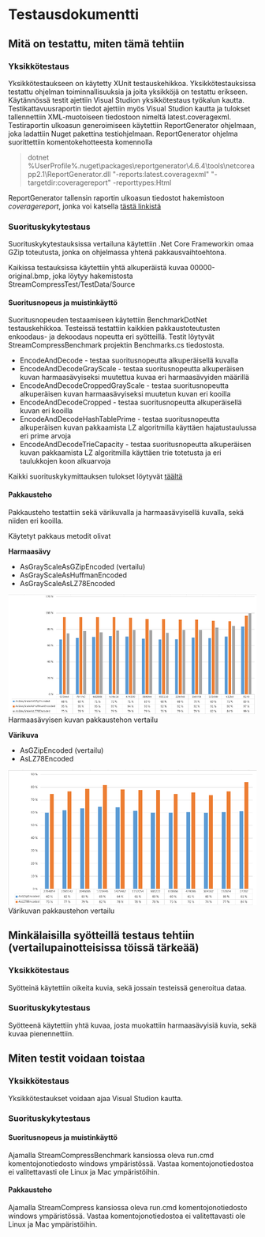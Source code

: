 # Testausdokumentti

## Mitä on testattu, miten tämä tehtiin

### Yksikkötestaus

Yksikkötestaukseen on käytetty XUnit testauskehikkoa. Yksikkötestauksissa testattu ohjelman toiminnallisuuksia ja joita yksikköjä on testattu erikseen. Käytännössä testit ajettiin Visual Studion yksikkötestaus työkalun kautta. Testikattavuusraportin tiedot ajettiin myös Visual Studion kautta ja tulokset tallennettiin XML-muotoiseen tiedostoon nimeltä latest.coveragexml. Testiraportin ulkoasun generoimiseen käytettiin ReportGenerator ohjelmaan, joka ladattiin Nuget pakettina testiohjelmaan. ReportGenerator ohjelma suorittettiin komentokehotteesta komennolla

>dotnet %UserProfile%\.nuget\packages\reportgenerator\4.6.4\tools\netcoreapp2.1\ReportGenerator.dll "-reports:latest.coveragexml" "-targetdir:coveragereport" -reporttypes:Html  

ReportGenerator tallensin raportin ulkoasun tiedostot hakemistoon *coveragereport*, jonka voi katsella <a href="https://htmlpreview.github.io/?https://github.com/kallepaa/high-speed-image-stream-compress/blob/master/StreamCompressTest/coveragereport/index.html" target="_blank">tästä linkistä</a>

### Suorituskykytestaus

Suorituskykytestauksissa vertailuna käytettiin .Net Core Frameworkin omaa GZip toteutusta, jonka on ohjelmassa yhtenä pakkausvaihtoehtona.

Kaikissa testauksissa käytettiin yhtä alkuperäistä kuvaa 00000-original.bmp, joka löytyy hakemistosta StreamCompressTest/TestData/Source

#### Suoritusnopeus ja muistinkäyttö

Suoritusnopeuden testaamiseen käytettiin BenchmarkDotNet testauskehikkoa. Testeissä testattiin kaikkien pakkaustoteutusten enkoodaus- ja dekoodaus nopeutta eri syötteillä. Testit löytyvät StreamCompressBenchmark projektin Benchmarks.cs tiedostosta. 

* EncodeAndDecode - testaa suoritusnopeutta alkuperäisellä kuvalla
* EncodeAndDecodeGrayScale - testaa suoritusnopeutta alkuperäisen kuvan harmaasävyiseksi muutettua kuvaa eri harmaasävyiden määrillä
* EncodeAndDecodeCroppedGrayScale - testaa suoritusnopeutta alkuperäisen kuvan harmaasävyiseksi muutetun kuvan eri kooilla
* EncodeAndDecodeCropped - testaa suoritusnopeutta alkuperäisellä kuvan eri kooilla
* EncodeAndDecodeHashTablePrime - testaa suoritusnopeutta alkuperäisen kuvan pakkaamista LZ algoritmilla käyttäen hajatustaulussa eri prime arvoja
* EncodeAndDecodeTrieCapacity - testaa suoritusnopeutta alkuperäisen kuvan pakkaamista LZ algoritmilla käyttäen trie totetusta ja eri taulukkojen koon alkuarvoja

Kaikki suorituskykymittauksen tulokset löytyvät [täältä](StreamCompressBenchmark/results/StreamCompressBenchmark.report-github.md)

#### Pakkausteho
 
Pakkausteho testattiin sekä värikuvalla ja harmaasävyisellä kuvalla, sekä niiden eri kooilla. 

Käytetyt pakkaus metodit olivat 

**Harmaasävy**

* AsGrayScaleAsGZipEncoded (vertailu)
* AsGrayScaleAsHuffmanEncoded
* AsGrayScaleAsLZ78Encoded


![Harmaasavy](testaus-pakkausteho.png) Harmaasävyisen kuvan pakkaustehon vertailu

**Värikuva**

* AsGZipEncoded (vertailu)
* AsLZ78Encoded

![Vari](testaus-pakkausteho-vari.png) Värikuvan pakkaustehon vertailu


## Minkälaisilla syötteillä testaus tehtiin (vertailupainotteisissa töissä tärkeää)

### Yksikkötestaus
Syötteinä käytettiin oikeita kuvia, sekä jossain testeissä generoitua dataa.

### Suorituskykytestaus

Syötteenä käytettiin yhtä kuvaa, josta muokattiin harmaasävyisiä kuvia, sekä kuvaa pienennettiin. 

## Miten testit voidaan toistaa

### Yksikkötestaus
Yksikkötestaukset voidaan ajaa Visual Studion kautta.

### Suorituskykytestaus

#### Suoritusnopeus ja muistinkäyttö

Ajamalla StreamCompressBenchmark kansiossa oleva run.cmd komentojonotiedosto  windows ympäristössä. Vastaa komentojonotiedostoa ei valitettavasti ole Linux ja Mac ympäristöihin.

#### Pakkausteho

Ajamalla StreamCompress kansiossa oleva run.cmd komentojonotiedosto  windows ympäristössä. Vastaa komentojonotiedostoa ei valitettavasti ole Linux ja Mac ympäristöihin.


